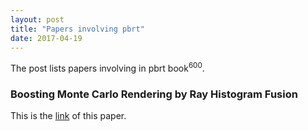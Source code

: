 ```yaml
---
layout: post
title: "Papers involving pbrt"
date: 2017-04-19
---
```


The post lists papers involving in pbrt book<sup>600</sup>.


### Boosting Monte Carlo Rendering by Ray Histogram Fusion
This is  the [link](http://dev.ipol.im/~mdelbra/rhf/) of this paper.
